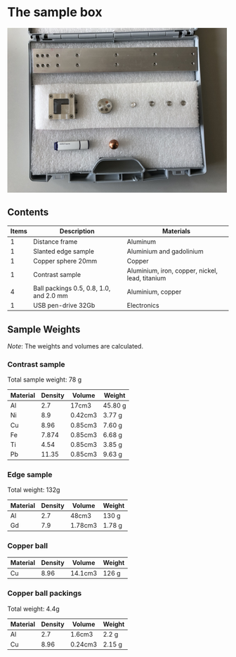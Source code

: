 # The sample box
<img width="500" src="figures/niqaSamples/IMG_0043.jpg">

## Contents

Items | Description | Materials
------ | ------------------------- | -----------------------
1 | Distance frame | Aluminum
1 | Slanted edge sample | Aluminium and gadolinium
1 | Copper sphere 20mm | Copper
1 | Contrast sample | Aluminium, iron, copper, nickel, lead, titanium 
4 | Ball packings 0.5, 0.8, 1.0, and 2.0 mm| Aluminium, copper
1 | USB pen-drive 32Gb | Electronics

## Sample Weights
_Note_: The weights and volumes are calculated.

### Contrast sample
Total sample weight:  78 g

Material | Density | Volume | Weight	
---------|---------|--------|-------
Al	|2.7	|17cm3	|45.80 g
Ni	|8.9	|0.42cm3	|3.77 g
Cu	|8.96	|0.85cm3	|7.60 g
Fe	|7.874	|0.85cm3	|6.68 g
Ti	|4.54	|0.85cm3	|3.85 g
Pb	|11.35	|0.85cm3	|9.63 g

### Edge sample

Total weight: 132g

Material | Density | Volume | Weight	
---------|---------|--------|-------
Al	|2.7	|48cm3	|130 g
Gd	|7.9	|1.78cm3	|1.78 g

### Copper ball

Material | Density | Volume | Weight	
---------|---------|--------|-------
Cu	|8.96	|14.1cm3	|126 g

### Copper ball packings
Total weight: 4.4g

Material | Density | Volume | Weight	
---------|---------|--------|-------
Al	|2.7	|1.6cm3	|2.2 g
Cu	|8.96	|0.24cm3|2.15 g
